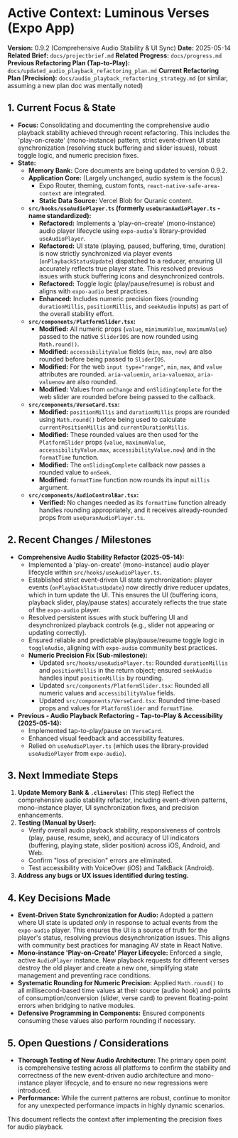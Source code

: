 # Active Context: Luminous Verses (Expo App)

**Version:** 0.9.2 (Comprehensive Audio Stability & UI Sync)
**Date:** 2025-05-14
**Related Brief:** `docs/projectbrief.md`
**Related Progress:** `docs/progress.md`
**Previous Refactoring Plan (Tap-to-Play):** `docs/updated_audio_playback_refactoring_plan.md`
**Current Refactoring Plan (Precision):** `docs/audio_playback_refactoring_strategy.md` (or similar, assuming a new plan doc was mentally noted)

## 1. Current Focus & State

-   **Focus:** Consolidating and documenting the comprehensive audio playback stability achieved through recent refactoring. This includes the 'play-on-create' (mono-instance) pattern, strict event-driven UI state synchronization (resolving stuck buffering and slider issues), robust toggle logic, and numeric precision fixes.
-   **State:**
    -   **Memory Bank:** Core documents are being updated to version 0.9.2.
    -   **Application Core:** (Largely unchanged, audio system is the focus)
        -   Expo Router, theming, custom fonts, `react-native-safe-area-context` are integrated.
        -   **Static Data Source:** Vercel Blob for Quranic content.
    -   **`src/hooks/useAudioPlayer.ts` (formerly `useQuranAudioPlayer.ts` - name standardized):**
        -   **Refactored:** Implements a 'play-on-create' (mono-instance) audio player lifecycle using `expo-audio`'s library-provided `useAudioPlayer`.
        -   **Refactored:** UI state (playing, paused, buffering, time, duration) is now strictly synchronized via player events (`onPlaybackStatusUpdate`) dispatched to a reducer, ensuring UI accurately reflects true player state. This resolved previous issues with stuck buffering icons and desynchronized controls.
        -   **Refactored:** Toggle logic (play/pause/resume) is robust and aligns with `expo-audio` best practices.
        -   **Enhanced:** Includes numeric precision fixes (rounding `durationMillis`, `positionMillis`, and `seekAudio` inputs) as part of the overall stability effort.
    -   **`src/components/PlatformSlider.tsx`:**
        -   **Modified:** All numeric props (`value`, `minimumValue`, `maximumValue`) passed to the native `SliderIOS` are now rounded using `Math.round()`.
        -   **Modified:** `accessibilityValue` fields (`min`, `max`, `now`) are also rounded before being passed to `SliderIOS`.
        -   **Modified:** For the web `input type="range"`, `min`, `max`, and `value` attributes are rounded. `aria-valuemin`, `aria-valuemax`, `aria-valuenow` are also rounded.
        -   **Modified:** Values from `onChange` and `onSlidingComplete` for the web slider are rounded before being passed to the callback.
    -   **`src/components/VerseCard.tsx`:**
        -   **Modified:** `positionMillis` and `durationMillis` props are rounded using `Math.round()` before being used to calculate `currentPositionMillis` and `currentDurationMillis`.
        -   **Modified:** These rounded values are then used for the `PlatformSlider` props (`value`, `maximumValue`, `accessibilityValue.max`, `accessibilityValue.now`) and in the `formatTime` function.
        -   **Modified:** The `onSlidingComplete` callback now passes a rounded value to `onSeek`.
        -   **Modified:** `formatTime` function now rounds its input `millis` argument.
    -   **`src/components/AudioControlBar.tsx`:**
        -   **Verified:** No changes needed as its `formatTime` function already handles rounding appropriately, and it receives already-rounded props from `useQuranAudioPlayer.ts`.

## 2. Recent Changes / Milestones

-   **Comprehensive Audio Stability Refactor (2025-05-14):**
    -   Implemented a 'play-on-create' (mono-instance) audio player lifecycle within `src/hooks/useAudioPlayer.ts`.
    -   Established strict event-driven UI state synchronization: player events (`onPlaybackStatusUpdate`) now directly drive reducer updates, which in turn update the UI. This ensures the UI (buffering icons, playback slider, play/pause states) accurately reflects the true state of the `expo-audio` player.
    -   Resolved persistent issues with stuck buffering UI and desynchronized playback controls (e.g., slider not appearing or updating correctly).
    -   Ensured reliable and predictable play/pause/resume toggle logic in `toggleAudio`, aligning with `expo-audio` community best practices.
    -   **Numeric Precision Fix (Sub-milestone):**
        -   Updated `src/hooks/useAudioPlayer.ts`: Rounded `durationMillis` and `positionMillis` in the return object; ensured `seekAudio` handles input `positionMillis` by rounding.
        -   Updated `src/components/PlatformSlider.tsx`: Rounded all numeric values and `accessibilityValue` fields.
        -   Updated `src/components/VerseCard.tsx`: Rounded time-based props and values for `PlatformSlider` and `formatTime`.
-   **Previous - Audio Playback Refactoring - Tap-to-Play & Accessibility (2025-05-14):**
    -   Implemented tap-to-play/pause on `VerseCard`.
    -   Enhanced visual feedback and accessibility features.
    -   Relied on `useAudioPlayer.ts` (which uses the library-provided `useAudioPlayer` from `expo-audio`).

## 3. Next Immediate Steps

1.  **Update Memory Bank & `.clinerules`:** (This step) Reflect the comprehensive audio stability refactor, including event-driven patterns, mono-instance player, UI synchronization fixes, and precision enhancements.
2.  **Testing (Manual by User):**
    -   Verify overall audio playback stability, responsiveness of controls (play, pause, resume, seek), and accuracy of UI indicators (buffering, playing state, slider position) across iOS, Android, and Web.
    -   Confirm "loss of precision" errors are eliminated.
    -   Test accessibility with VoiceOver (iOS) and TalkBack (Android).
3.  **Address any bugs or UX issues identified during testing.**

## 4. Key Decisions Made

-   **Event-Driven State Synchronization for Audio:** Adopted a pattern where UI state is updated *only* in response to actual events from the `expo-audio` player. This ensures the UI is a source of truth for the player's status, resolving previous desynchronization issues. This aligns with community best practices for managing AV state in React Native.
-   **Mono-instance 'Play-on-Create' Player Lifecycle:** Enforced a single, active `AudioPlayer` instance. New playback requests for different verses destroy the old player and create a new one, simplifying state management and preventing race conditions.
-   **Systematic Rounding for Numeric Precision:** Applied `Math.round()` to all millisecond-based time values at their source (audio hook) and points of consumption/conversion (slider, verse card) to prevent floating-point errors when bridging to native modules.
-   **Defensive Programming in Components:** Ensured components consuming these values also perform rounding if necessary.

## 5. Open Questions / Considerations

-   **Thorough Testing of New Audio Architecture:** The primary open point is comprehensive testing across all platforms to confirm the stability and correctness of the new event-driven audio architecture and mono-instance player lifecycle, and to ensure no new regressions were introduced.
-   **Performance:** While the current patterns are robust, continue to monitor for any unexpected performance impacts in highly dynamic scenarios.

This document reflects the context after implementing the precision fixes for audio playback.